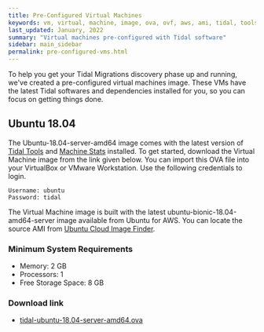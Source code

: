 ```yaml
---
title: Pre-Configured Virtual Machines
keywords: vm, virtual, machine, image, ova, ovf, aws, ami, tidal, tools
last_updated: January, 2022
summary: "Virtual machines pre-configured with Tidal software"
sidebar: main_sidebar
permalink: pre-configured-vms.html
---
```


To help you get your Tidal Migrations discovery phase up and running, we've created a pre-configured virtual machines image. These VMs have the latest Tidal softwares and dependencies installed for you, so you can focus on getting things done.

## Ubuntu 18.04

The Ubuntu-18.04-server-amd64 image comes with the latest version of [Tidal Tools](https://tidalmigrations.com/tidal-tools/) and [Machine Stats](https://pypi.org/project/machine-stats/) installed. To get started, download the Virtual Machine image from the link given below. You can import this OVA file into your VirtualBox or VMware Workstation. Use the following credentials to login.

```
Username: ubuntu
Password: tidal
```

The Virtual Machine image is built with the latest ubuntu-bionic-18.04-amd64-server image available from Ubuntu for AWS. You can locate the source AMI from [Ubuntu Cloud Image Finder](https://cloud-images.ubuntu.com/locator/).

### Minimum System Requirements

- Memory: 2 GB
- Processors: 1
- Free Storage Space: 8 GB

### Download link

- [tidal-ubuntu-18.04-server-amd64.ova](https://d2ny8m13pxxvfx.cloudfront.net/tidal-ubuntu-18.04-server-amd64.ova)
